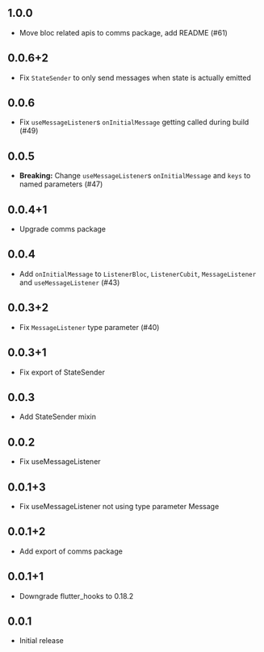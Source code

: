 ## 1.0.0

- Move bloc related apis to comms package, add README (#61)

## 0.0.6+2

- Fix `StateSender` to only send messages when state is actually emitted

## 0.0.6

- Fix `useMessageListener`s `onInitialMessage` getting called during build (#49)

## 0.0.5

- **Breaking:** Change `useMessageListener`s `onInitialMessage` and `keys` to named parameters (#47)

## 0.0.4+1

- Upgrade comms package

## 0.0.4

- Add `onInitialMessage` to `ListenerBloc`, `ListenerCubit`, `MessageListener` and `useMessageListener` (#43)

## 0.0.3+2

- Fix `MessageListener` type parameter (#40)

## 0.0.3+1

- Fix export of StateSender

## 0.0.3

- Add StateSender mixin

## 0.0.2

- Fix useMessageListener

## 0.0.1+3

- Fix useMessageListener not using type parameter Message

## 0.0.1+2

- Add export of comms package

## 0.0.1+1

- Downgrade flutter_hooks to 0.18.2

## 0.0.1

- Initial release
